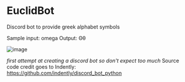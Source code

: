 # EuclidBot
Discord bot to provide greek alphabet symbols

Sample input: omega
Output: Θθ

![image](https://user-images.githubusercontent.com/64573872/222938156-1b1912d2-1731-4a7a-bcfe-f6932a48750d.png)

_first attempt at creating a discord bot so don't expect too much_
Source code credit goes to Indently: https://github.com/indently/discord_bot_python

